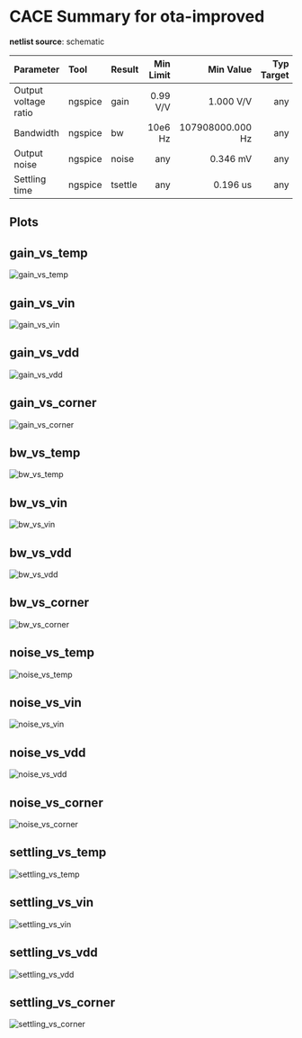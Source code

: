 
# CACE Summary for ota-improved

**netlist source**: schematic

|      Parameter       |         Tool         |     Result      | Min Limit  |  Min Value   | Typ Target |  Typ Value   | Max Limit  |  Max Value   |  Status  |
| :------------------- | :------------------- | :-------------- | ---------: | -----------: | ---------: | -----------: | ---------: | -----------: | :------: |
| Output voltage ratio | ngspice              | gain                 |        0.99 V/V |  1.000 V/V |          any |  1.001 V/V |     1.01 V/V |  1.009 V/V |   Pass ✅    |
| Bandwidth            | ngspice              | bw                   |         10e6 Hz | 107908000.000 Hz |          any | 226025000.000 Hz |          any | 292975000.000 Hz |   Pass ✅    |
| Output noise         | ngspice              | noise                |             any |   0.346 mV |          any |   0.407 mV |         1 mV |   0.497 mV |   Pass ✅    |
| Settling time        | ngspice              | tsettle              |             any |   0.196 us |          any |   0.212 us |         5 us |   0.226 us |   Pass ✅    |


## Plots

## gain_vs_temp

![gain_vs_temp](./cace/_docs/ota-improved/schematic/gain_vs_temp.png)

## gain_vs_vin

![gain_vs_vin](./cace/_docs/ota-improved/schematic/gain_vs_vin.png)

## gain_vs_vdd

![gain_vs_vdd](./cace/_docs/ota-improved/schematic/gain_vs_vdd.png)

## gain_vs_corner

![gain_vs_corner](./cace/_docs/ota-improved/schematic/gain_vs_corner.png)

## bw_vs_temp

![bw_vs_temp](./cace/_docs/ota-improved/schematic/bw_vs_temp.png)

## bw_vs_vin

![bw_vs_vin](./cace/_docs/ota-improved/schematic/bw_vs_vin.png)

## bw_vs_vdd

![bw_vs_vdd](./cace/_docs/ota-improved/schematic/bw_vs_vdd.png)

## bw_vs_corner

![bw_vs_corner](./cace/_docs/ota-improved/schematic/bw_vs_corner.png)

## noise_vs_temp

![noise_vs_temp](./cace/_docs/ota-improved/schematic/noise_vs_temp.png)

## noise_vs_vin

![noise_vs_vin](./cace/_docs/ota-improved/schematic/noise_vs_vin.png)

## noise_vs_vdd

![noise_vs_vdd](./cace/_docs/ota-improved/schematic/noise_vs_vdd.png)

## noise_vs_corner

![noise_vs_corner](./cace/_docs/ota-improved/schematic/noise_vs_corner.png)

## settling_vs_temp

![settling_vs_temp](./cace/_docs/ota-improved/schematic/settling_vs_temp.png)

## settling_vs_vin

![settling_vs_vin](./cace/_docs/ota-improved/schematic/settling_vs_vin.png)

## settling_vs_vdd

![settling_vs_vdd](./cace/_docs/ota-improved/schematic/settling_vs_vdd.png)

## settling_vs_corner

![settling_vs_corner](./cace/_docs/ota-improved/schematic/settling_vs_corner.png)
